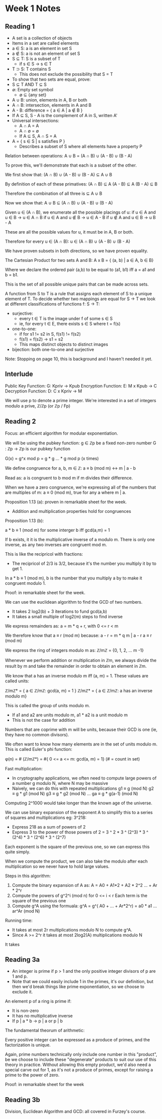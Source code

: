 # Week 1 Notes

## Reading 1

- A set is a collection of objects
- Items in a set are called elements
- a ∈ S: a is an element in set S
- a ∉ S: a is not an element of set S
- S ⊆ T: S is a subset of T
  - if s ∈ S -> s ∈ T
- T ⊃ S: T contains S
  - This does not exclude the possibility that S = T
- To show that two sets are equal, prove:
 - S ⊆ T AND T ⊆ S
- ∅: Empty set symbol
  - ∅ ⊆ {any set}
- A ∪ B: union, elements in A, B or both
- A ∩ B: intersection, elements in A and B
- A - B: difference = { a ∈ A | a ∉ B }
- If A ⊆ S, S - A is the complement of A in S, written A'
- Universal intersections:
  - A ∩ A = A
  - A ∩ ∅ = ∅ 
  - If A ⊆ S, A ∩ S = A
- A = { s ∈ S | s satisfies P }
  - Describes a subset of S where all elements have a property P

Relation between operations:
A ∪ B = (A ∩ B) ∪ (A - B) ∪ (B - A)

To prove this, we'll demonstrate that each is a subset of the other.

We first show that:
(A ∩ B) ∪ (A - B) ∪ (B - A) ⊆ A ∪ B

By definition of each of these primatives:
(A ∩ B) ⊆ A
(A - B) ⊆ A
(B - A) ⊆ B

Therefore the combination of all three is ⊆ A ∪ B

Now we show that:
A ∪ B ⊆ (A ∩ B) ∪ (A - B) ∪ (B - A) 

Given u ∈ (A ∩ B), we enumerate all the possible placings of u:
if u ∈ A and u ∈ B -> u ∈ A ∩ B
if u ∈ A and u ∉ B -> u ∈ A - B
if u ∉ A and u ∈  B -> u B - A

These are all the possible values for u, it must be in A, B or both.

Therefore for every u ∈ (A ∩ B):
u ∈ (A ∩ B) ∪ (A - B) ∪ (B - A) 

We have proven subsets in both directions, so we have proven equality.

The Cartesian Product for two sets A and B:
A x B = { (a, b) | a ∈ A, b ∈  B}

Where we declare the ordered pair (a,b) to be equal to (a1, b1) 
iff a = a1 and b = b1.

This is the set of all possible unique pairs that can be made across
sets.

A function from S to T is a rule that assigns each element of S to
a unique element of T. To decide whether two mappings are equal for
S -> T we look at different classifications of functions f: S -> T:
- surjective:
  - every t ∈ T is the image under f of some s ∈ S
  - ie, for every t ∈ E, there exists s ∈ S where t = f(s)
- one-to-one:
  - if for s1 != s2 in S, f(s1) != f(s2)
  - f(s1) = f(s2) -> s1 = s2
  - This maps distinct objects to distinct images
- bijection: both one-to-one and surjective 

Note: Stopping on page 10, this is background and I haven't needed it
yet.

## Interlude

Public Key Function: G: Kpriv -> Kpub
Encryption Function: E: M x Kpub -> C
Decryption Function: D: C x Kpriv -> M

We will use p to denote a prime integer.
We're interested in a set of integers modulo a prive, ℤ/ℤp (or ℤp / Fp)

## Reading 2

Focus: an efficient algorithm for modular exponentiation.

We will be using the pubkey function:
g ∈ ℤp be a fixed non-zero number
G : ℤp -> ℤp is our pubkey function

G(x) = g^x mod p
     = g * g ... * g mod p (x times)

We define congruence for a, b, m ∈ ℤ:
a ≡ b (mod m) <-> m | a - b 

Read as: a is congruent to b mod m if m divides their difference.

When we have a zero congruence, we're expressing all of the numbers
that are multiples of m: a ≡ 0 (mod m), true for any a where m | a.

Proposition 1.13 (a): proven in remarkable sheet for the week.
- Addition and multiplication properties hold for congruences

Proposition 1.13 (b):

a * b ≡ 1 (mod m) for some interger b iff gcd(a,m) = 1

If b exists, it it is the multiplicative inverse of a modulo m.
There is only one inverse, as any two inverses are congruent mod m.

This is like the recipricol with fractions:
- The recipricol of 2/3 is 3/2, because it's the number you multiply
  it by to get 1.

In a * b ≡ 1 (mod m), b is the number that you multiply a by to make
it congruent modulo 1.

Proof: in remarkable sheet for the week.

We can use the euclidean algorithm to find the GCD of two numbers.
- It takes 2 log2(b) + 3 iterations to fund gcd(a,b)
- It takes a small multiple of log2(m) steps to find inverse

We express remainders as:
a = m * q + r, with 0 <= r < m

We therefore know that a ≡ r (mod m) because:
a - r = m * q
m | a - r
a ≡ r (mod m)

We express the ring of integers modulo m as:
ℤ/mℤ = {0, 1, 2, ... m -1}

Whenever we perform addition or multiplication in ℤm, we always
divide the result by m and take the remainder in order to obtain an
element in ℤm.

We know that a has an inverse modulo m iff (a, m) = 1. These values are
called units:

ℤ/mℤ* = { a ∈  ℤ/mℤ: gcd(a, m) = 1 }
ℤ/mℤ* = { a ∈  ℤ/mℤ: a has an inverse modulo m}

This is called the group of units modulo m.
- If a1 and a2 are units modulo m, a1 * a2 is a unit modulo m
- This is not the case for addition

Numbers that are coprime with m will be units, because their GCD is
one (ie, they have no common divisors).

We often want to know how many elements are in the set of units modulo
m. This is called Euler's phi function:

φ(n) = # (ℤ/mℤ*) = #{ 0 <= a <= m: gcd(a, m) = 1}
(# = count in set)

Fast multiplication:
- In cryptography applications, we often need to compute large powers
  of a number g modulo N, where N may be massive
- Naively, we can do this with repeated multiplications
  g1 ≡  g (mod N)
  g2 ≡  g * g1 (mod N)
  g3 ≡  g * g2 (mod N)
  ...
  ga ≡  g * g(a-1) (mod N)

Computing 2^1000 would take longer than the known age of the universe.

We can use binary expansion of the exponent A to simplify this to a
series of squares and multiplications eg: 3^218:
- Express 218 as a sum of powers of 2
- Express 3 to the power of those powers of 2
= 3 ^ 2 * 3 ^ (2^3) * 3 ^ (2^4) * 3 ^ (2^6) * 3 ^ (2^7)

Each exponent is the square of the previous one, so we can express
this quite simply.

When we compute the product, we can also take the modulo after each
multiplication so we never have to hold large values.

Steps in this algorithm:
1. Compute the binary expansion of A as:
   A = A0 + A1*2 + A2 * 2^2 ... + Ar * 2^r
2. Compute the powers of g^2^i (mod n) for 0 <= i < r
   Each term is the square of the previous one
3. Compute g^A using the formuala:
  g^A = g^( A0 + ... + Ar*2^r)
      = a0 * a1 ... ar^Ar (mod N)

Running time:
- It takes at most 2r multiplications modulo N to compute g^A. 
- Since A >= 2^r it takes at most 2log2(A) multiplications modulo N

It takes
## Reading 3a

- An integer is prime if p > 1 and the only positive integer divisors
  of p are 1 and p.
- Note that we could easily include 1 in the primes, it's our
  definition, but then we'd break things like prime exponentiation,
  so we choose to exclude it.

An element p of a ring is prime if:
- It is non-zero
- It has no multiplicative inverse
- If p | a * b -> p | a or p | b

The fundamental theorum of arithmetic:

Every positive integer can be expressed as a produce of primes, and
the factorization is unique.

Again, prime numbers technically only include one number in this
"product", be we choose to include these "degenerate" products to
suit our use of this theory in practice. Without allowing this
empty product, we'd also need a special carve out for 1, as it's
not a produce of primes, except for raising a prime to the power
of zero.

Proof: in remarkable sheet for the week

## Reading 3b

Division, Euclidean Algorithm and GCD: all covered in Furzey's course.

